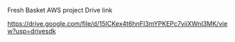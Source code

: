Fresh Basket AWS project Drive link

https://drive.google.com/file/d/15ICKex4t6hnFI3mYPKEPc7viiXWnI3MK/view?usp=drivesdk
